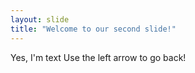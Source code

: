 ```yaml
---
layout: slide
title: "Welcome to our second slide!"
---
```

Yes, I'm text
Use the left arrow to go back!

